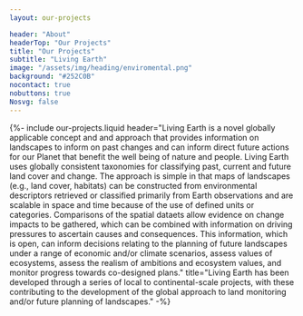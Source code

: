```yaml
---
layout: our-projects

header: "About"
headerTop: "Our Projects"
title: "Our Projects"
subtitle: "Living Earth"
image: "/assets/img/heading/enviromental.png"
background: "#252C0B"
nocontact: true
nobuttons: true
Nosvg: false
---
```



{%-
include our-projects.liquid
header="Living Earth is a novel globally applicable concept and and approach that provides information on landscapes to inform on past changes and can inform direct future actions for our Planet that benefit the well being of nature and people.  Living Earth uses globally consistent taxonomies for classifying past, current and future land cover and change.  The approach is simple in that maps of landscapes (e.g., land cover, habitats) can be constructed from environmental descriptors retrieved or classified primarily from Earth observations and are scalable in space and time because of the use of defined units or categories.   Comparisons of the spatial dataets allow evidence on change impacts to be gathered, which can be combined with information on driving pressures to ascertain causes and consequences. This information, which is open, can inform decisions relating to the planning of future landscapes under a range of economic and/or climate scenarios, assess values of ecosystems, assess the realism of ambitions and ecosystem values, and monitor progress towards co-designed plans."
title="Living Earth has been developed through a series of local to continental-scale projects, with these contributing to the development of the global approach to land monitoring and/or future planning of landscapes."
-%}

